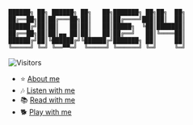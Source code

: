 ```
██████╗ ██╗ ██████╗ ██╗   ██╗███████╗ ██╗██╗  ██╗
██╔══██╗██║██╔═══██╗██║   ██║██╔════╝███║██║  ██║
██████╔╝██║██║   ██║██║   ██║█████╗  ╚██║███████║
██╔══██╗██║██║▄▄ ██║██║   ██║██╔══╝   ██║╚════██║
██████╔╝██║╚██████╔╝╚██████╔╝███████╗ ██║     ██║
╚═════╝ ╚═╝ ╚══▀▀═╝  ╚═════╝ ╚══════╝ ╚═╝     ╚═╝
```

![Visitors](https://api.visitorbadge.io/api/visitors?path=https%3A%2F%2Fgithub.com%2Fbique14&countColor=%2337d67a&style=flat)


- ⭐️ [About me](https://bique14.github.io/profile/)
- 🎶 [Listen with me](https://spotify-fake-lyric.netlify.app/)
- 📚 [Read with me](https://wenrene.netlify.app/)
- 🐕 [Play with me](https://bique14.github.io/dog-play-the-piano/src/index.html)
